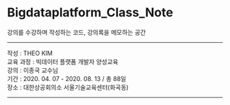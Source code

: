 # Bigdataplatform_Class_Note
강의를 수강하며 작성하는 코드, 강의록을 메모하는 공간
<hr>   

작성 : THEO KIM   
교육 과정 : 빅데이터 플랫폼 개발자 양성교육    
강의 : 이종국 교수님    
기간 : 2020. 04. 07 - 2020. 08. 13 / 총 88일    
장소 : 대한상공회의소 서울기술교육센터(화곡동)    

<hr/>
